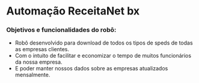 <h1> Automação ReceitaNet bx</h1>

<h3> Objetivos e funcionalidades do robô:</h3>

* Robô desenvolvido para download de todos os tipos de speds de todas as empresas clientes.
* Com o intuito de facilitar e economizar o tempo de muitos funcionários da nossa empresa.
* E poder manter nossos dados sobre as empresas atualizados mensalmente.